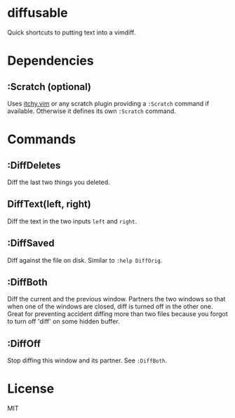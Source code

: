 # diffusable
Quick shortcuts to putting text into a vimdiff.


# Dependencies

## :Scratch (optional)

Uses [itchy.vim](https://github.com/idbrii/itchy.vim) or any scratch plugin
providing a `:Scratch` command if available. Otherwise it defines its own
`:Scratch` command.


# Commands

## :DiffDeletes

Diff the last two things you deleted.

## DiffText(left, right)

Diff the text in the two inputs `left` and `right`.

## :DiffSaved

Diff against the file on disk. Similar to `:help DiffOrig`.

## :DiffBoth

Diff the current and the previous window. Partners the two windows so that when
one of the windows are closed, diff is turned off in the other one. Great for
preventing accident diffing more than two files because you forgot to turn off
'diff' on some hidden buffer.

## :DiffOff

Stop diffing this window and its partner. See `:DiffBoth`.


# License

MIT
